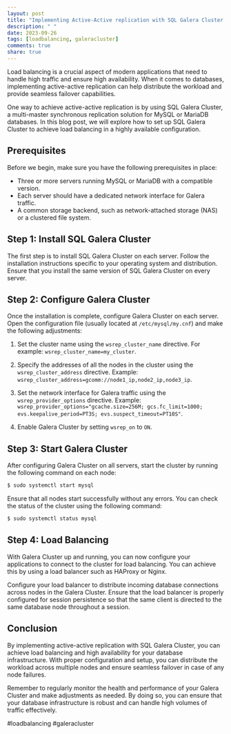 ```yaml
---
layout: post
title: "Implementing Active-Active replication with SQL Galera Cluster for load balancing"
description: " "
date: 2023-09-26
tags: [loadbalancing, galeracluster]
comments: true
share: true
---
```


Load balancing is a crucial aspect of modern applications that need to handle high traffic and ensure high availability. When it comes to databases, implementing active-active replication can help distribute the workload and provide seamless failover capabilities.

One way to achieve active-active replication is by using SQL Galera Cluster, a multi-master synchronous replication solution for MySQL or MariaDB databases. In this blog post, we will explore how to set up SQL Galera Cluster to achieve load balancing in a highly available configuration.

## Prerequisites

Before we begin, make sure you have the following prerequisites in place:

- Three or more servers running MySQL or MariaDB with a compatible version.
- Each server should have a dedicated network interface for Galera traffic.
- A common storage backend, such as network-attached storage (NAS) or a clustered file system.

## Step 1: Install SQL Galera Cluster

The first step is to install SQL Galera Cluster on each server. Follow the installation instructions specific to your operating system and distribution. Ensure that you install the same version of SQL Galera Cluster on every server.

## Step 2: Configure Galera Cluster

Once the installation is complete, configure Galera Cluster on each server. Open the configuration file (usually located at `/etc/mysql/my.cnf`) and make the following adjustments:

1. Set the cluster name using the `wsrep_cluster_name` directive. For example: `wsrep_cluster_name=my_cluster`.

2. Specify the addresses of all the nodes in the cluster using the `wsrep_cluster_address` directive. Example: `wsrep_cluster_address=gcomm://node1_ip,node2_ip,node3_ip`.

3. Set the network interface for Galera traffic using the `wsrep_provider_options` directive. Example: `wsrep_provider_options="gcache.size=256M; gcs.fc_limit=1000; evs.keepalive_period=PT3S; evs.suspect_timeout=PT10S"`.

4. Enable Galera Cluster by setting `wsrep_on` to `ON`.


## Step 3: Start Galera Cluster

After configuring Galera Cluster on all servers, start the cluster by running the following command on each node:

```bash
$ sudo systemctl start mysql
```

Ensure that all nodes start successfully without any errors. You can check the status of the cluster using the following command:

```bash
$ sudo systemctl status mysql
```

## Step 4: Load Balancing

With Galera Cluster up and running, you can now configure your applications to connect to the cluster for load balancing. You can achieve this by using a load balancer such as HAProxy or Nginx.

Configure your load balancer to distribute incoming database connections across nodes in the Galera Cluster. Ensure that the load balancer is properly configured for session persistence so that the same client is directed to the same database node throughout a session.

## Conclusion

By implementing active-active replication with SQL Galera Cluster, you can achieve load balancing and high availability for your database infrastructure. With proper configuration and setup, you can distribute the workload across multiple nodes and ensure seamless failover in case of any node failures.

Remember to regularly monitor the health and performance of your Galera Cluster and make adjustments as needed. By doing so, you can ensure that your database infrastructure is robust and can handle high volumes of traffic effectively.

#loadbalancing #galeracluster